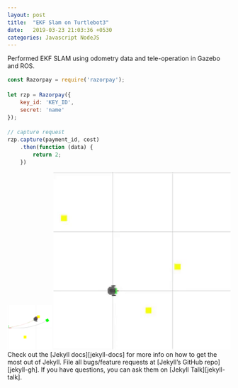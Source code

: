 ```yaml
---
layout: post
title:  "EKF Slam on Turtlebot3"
date:   2019-03-23 21:03:36 +0530
categories: Javascript NodeJS
---
```

Performed EKF SLAM using odometry data and tele-operation in Gazebo and ROS.

```javascript
const Razorpay = require('razorpay');

let rzp = Razorpay({
	key_id: 'KEY_ID',
	secret: 'name'
});

// capture request
rzp.capture(payment_id, cost)
	.then(function (data) {
		return 2;
	})
```

<img src="/assets/path.png" alt="path" style="height: 100px; width:100px;"/>
<img src="/assets/slamekf.gif" alt="path" style="height: 400px; width:400px;"/>
Check out the [Jekyll docs][jekyll-docs] for more info on how to get the most out of Jekyll. File all bugs/feature requests at [Jekyll’s GitHub repo][jekyll-gh]. If you have questions, you can ask them on [Jekyll Talk][jekyll-talk].

[jekyll-docs]: https://jekyllrb.com/docs/home
[jekyll-gh]:   https://github.com/jekyll/jekyll
[jekyll-talk]: https://talk.jekyllrb.com/
